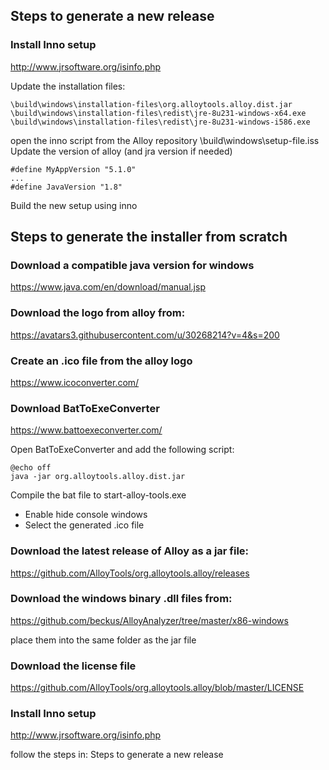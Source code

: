 ## Steps to generate a new release

### Install Inno setup
http://www.jrsoftware.org/isinfo.php

Update the installation files:
```
\build\windows\installation-files\org.alloytools.alloy.dist.jar
\build\windows\installation-files\redist\jre-8u231-windows-x64.exe
\build\windows\installation-files\redist\jre-8u231-windows-i586.exe
```

open the inno script from the Alloy repository \build\windows\setup-file.iss
Update the version of alloy (and jra version if needed)
```
#define MyAppVersion "5.1.0"
...
#define JavaVersion "1.8"
```

Build the new setup using inno

## Steps to generate the installer from scratch

### Download a compatible java version for windows

https://www.java.com/en/download/manual.jsp

### Download the logo from alloy from:
https://avatars3.githubusercontent.com/u/30268214?v=4&s=200

### Create an .ico file from the alloy logo
https://www.icoconverter.com/

### Download BatToExeConverter
https://www.battoexeconverter.com/

Open BatToExeConverter and add the following script:
```
@echo off
java -jar org.alloytools.alloy.dist.jar
```

Compile the bat file to start-alloy-tools.exe
* Enable hide console windows
* Select the generated .ico file

### Download the latest release of Alloy as a jar file:
https://github.com/AlloyTools/org.alloytools.alloy/releases

### Download the windows binary .dll files from:
https://github.com/beckus/AlloyAnalyzer/tree/master/x86-windows

place them into the same folder as the jar file

### Download the license file
https://github.com/AlloyTools/org.alloytools.alloy/blob/master/LICENSE

### Install Inno setup
http://www.jrsoftware.org/isinfo.php

follow the steps in: Steps to generate a new release


